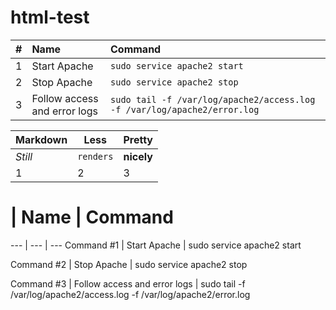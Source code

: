 # html-test
| #       | Name           | Command  |
| :------------- |:-------------| :-----|
| 1      | Start Apache | `sudo service apache2 start` |
| 2      | Stop Apache      |   `sudo service apache2 stop` |
| 3 | Follow access and error logs      |    `sudo tail -f /var/log/apache2/access.log -f /var/log/apache2/error.log` |

Markdown | Less | Pretty
--- | --- | ---
*Still* | `renders` | **nicely**
1 | 2 | 3


# | Name | Command
--- | --- | ---
Command #1 | Start Apache | sudo service apache2 start

Command #2 | Stop Apache | sudo service apache2 stop

Command #3 | Follow access and error logs | sudo tail -f /var/log/apache2/access.log -f /var/log/apache2/error.log
